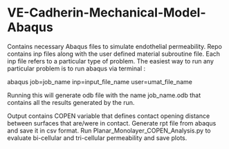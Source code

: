 # VE-Cadherin-Mechanical-Model-Abaqus
Contains necessary Abaqus files to simulate endothelial permeability.
Repo contains inp files along with the user defined material subroutine file. Each inp file refers to a particular type of problem.
The easiest way to run any particular problem is to run abaqus via terminal : 

abaqus job=job_name inp=input_file_name user=umat_file_name

Running this will generate odb file with the name job_name.odb that contains all the results generated by the run. 

Output contains COPEN variable that defines contact opening distance between surfaces that are/were in contact. Generate rpt file from abaqus and save it in csv format. 
Run Planar_Monolayer_COPEN_Analysis.py to evaluate bi-cellular and tri-cellular permeability and save plots.

